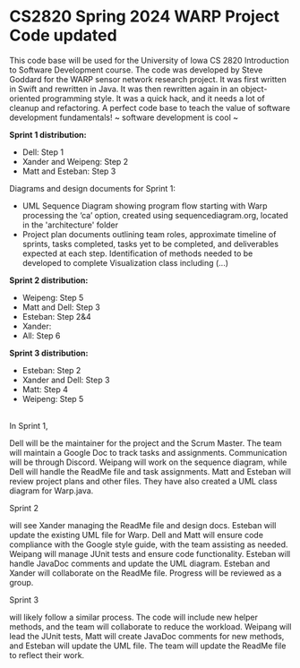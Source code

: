 # CS2820 Spring 2024 WARP Project Code **updated** 
This code base will be used for the University of Iowa CS 2820 Introduction to Software
Development course. The code was developed by Steve Goddard for the WARP sensor network 
research project. It was first written in Swift and rewritten in Java. It was then 
rewritten again in an object-oriented programming style. It was a quick
hack, and it needs a lot of cleanup and refactoring. A perfect code base to teach
the value of software development fundamentals!
~ software development is cool ~ 

<b> Sprint 1 distribution: </b>

- Dell: Step 1
- Xander and Weipeng: Step 2
- Matt and Esteban: Step 3

Diagrams and design documents for Sprint 1: 
- UML Sequence Diagram showing program flow starting with Warp processing the ‘ca’ option, created using sequencediagram.org, located in the 'architecture' folder
- Project plan documents outlining team roles, approximate timeline of sprints, tasks completed, tasks yet to be completed, 
and deliverables expected at each step. Identification of methods needed to be developed to complete Visualization class including (...)

<b> Sprint 2 distribution: </b>

- Weipeng: Step 5
- Matt and Dell: Step 3
- Esteban: Step 2&4
- Xander:
- All: Step 6

<b> Sprint 3 distribution: </b>

- Esteban: Step 2
- Xander and Dell: Step 3
- Matt: Step 4
- Weipeng: Step 5

<br>
In Sprint 1,
 
Dell will be the maintainer for the project and the Scrum Master. The team will maintain a Google Doc to track tasks and assignments. Communication will be through Discord. Weipang will work on the sequence diagram, while Dell will handle the ReadMe file and task assignments. Matt and Esteban will review project plans and other files. They have also created a UML class diagram for Warp.java.

Sprint 2 

will see Xander managing the ReadMe file and design docs. Esteban will update the existing UML file for Warp. Dell and Matt will ensure code compliance with the Google style guide, with the team assisting as needed. Weipang will manage JUnit tests and ensure code functionality. Esteban will handle JavaDoc comments and update the UML diagram. Esteban and Xander will collaborate on the ReadMe file. Progress will be reviewed as a group.

Sprint 3

 will likely follow a similar process. The code will include new helper methods, and the team will collaborate to reduce the workload. Weipang will lead the JUnit tests, Matt will create JavaDoc comments for new methods, and Esteban will update the UML file. The team will update the ReadMe file to reflect their work.